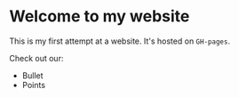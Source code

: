 # Welcome to my website

This is my first attempt at a website. It's hosted on `GH-pages`.

Check out our:

- Bullet
- Points